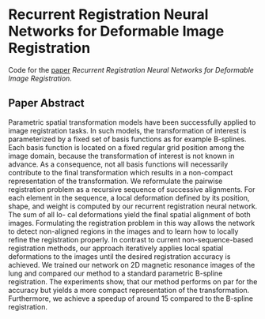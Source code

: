 # Recurrent Registration Neural Networks for Deformable Image Registration

Code for the [paper](https://arxiv.org/abs/1906.09988) *Recurrent Registration Neural Networks for Deformable Image Registration*.

## Paper Abstract

Parametric spatial transformation models have been successfully applied to image
registration tasks. In such models, the transformation of interest is parameterized
by a fixed set of basis functions as for example B-splines. Each basis function
is located on a fixed regular grid position among the image domain, because the
transformation of interest is not known in advance. As a consequence, not all basis
functions will necessarily contribute to the final transformation which results in a
non-compact representation of the transformation. We reformulate the pairwise
registration problem as a recursive sequence of successive alignments. For each
element in the sequence, a local deformation defined by its position, shape, and
weight is computed by our recurrent registration neural network. The sum of all lo-
cal deformations yield the final spatial alignment of both images. Formulating the
registration problem in this way allows the network to detect non-aligned regions in
the images and to learn how to locally refine the registration properly. In contrast to
current non-sequence-based registration methods, our approach iteratively applies
local spatial deformations to the images until the desired registration accuracy is
achieved. We trained our network on 2D magnetic resonance images of the lung
and compared our method to a standard parametric B-spline registration. The
experiments show, that our method performs on par for the accuracy but yields a
more compact representation of the transformation. Furthermore, we achieve a
speedup of around 15 compared to the B-spline registration.
